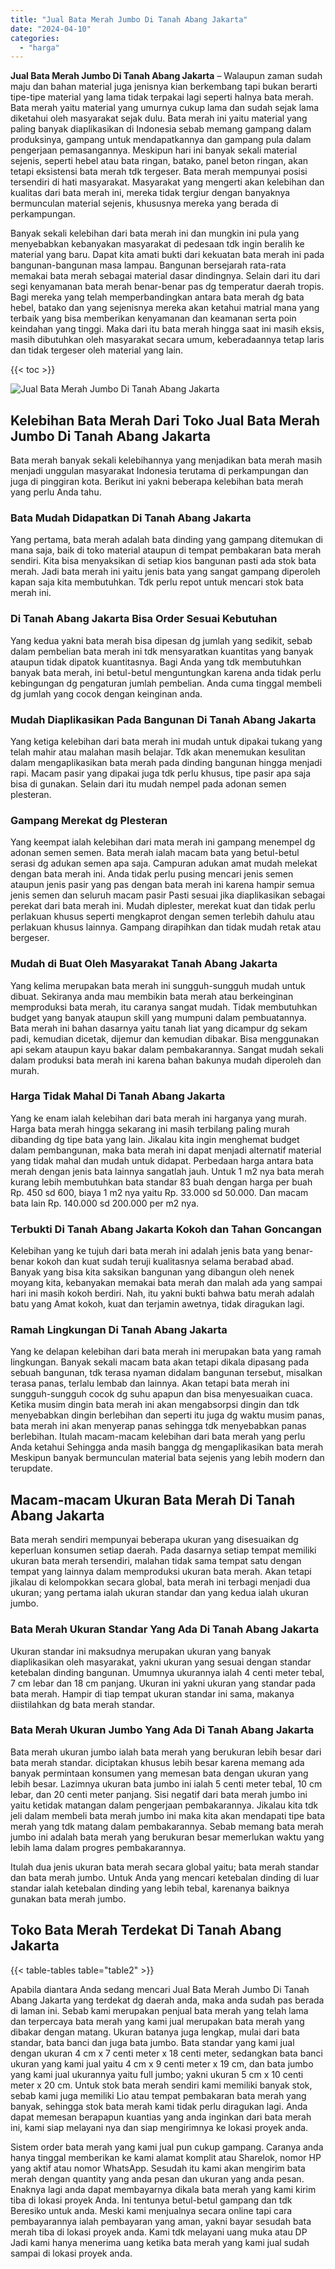 ```yaml
---
title: "Jual Bata Merah Jumbo Di Tanah Abang Jakarta"
date: "2024-04-10"
categories: 
  - "harga"
---
```


**Jual Bata Merah Jumbo Di Tanah Abang Jakarta** – Walaupun zaman sudah maju dan bahan material juga jenisnya kian berkembang tapi bukan berarti tipe-tipe material yang lama tidak terpakai lagi seperti halnya bata merah. Bata merah yaitu material yang umurnya cukup lama dan sudah sejak lama diketahui oleh masyarakat sejak dulu. Bata merah ini yaitu material yang paling banyak diaplikasikan di Indonesia sebab memang gampang dalam produksinya, gampang untuk mendapatkannya dan gampang pula dalam pengerjaan pemasangannya. Meskipun hari ini banyak sekali material sejenis, seperti hebel atau bata ringan, batako, panel beton ringan, akan tetapi eksistensi bata merah tdk tergeser. Bata merah mempunyai posisi tersendiri di hati masyarakat. Masyarakat yang mengerti akan kelebihan dan kualitas dari bata merah ini, mereka tidak tergiur dengan banyaknya bermunculan material sejenis, khususnya mereka yang berada di perkampungan.

Banyak sekali kelebihan dari bata merah ini dan mungkin ini pula yang menyebabkan kebanyakan masyarakat di pedesaan tdk ingin beralih ke material yang baru. Dapat kita amati bukti dari kekuatan bata merah ini pada bangunan-bangunan masa lampau. Bangunan bersejarah rata-rata memakai bata merah sebagai material dasar dindingnya. Selain dari itu dari segi kenyamanan bata merah benar-benar pas dg temperatur daerah tropis. Bagi mereka yang telah memperbandingkan antara bata merah dg bata hebel, batako dan yang sejenisnya mereka akan ketahui matrial mana yang terbaik yang bisa memberikan kenyamanan dan keamanan serta poin keindahan yang tinggi. Maka dari itu bata merah hingga saat ini masih eksis, masih dibutuhkan oleh masyarakat secara umum, keberadaannya tetap laris dan tidak tergeser oleh material yang lain.

{{< toc >}}

![Jual Bata Merah Jumbo Di Tanah Abang Jakarta](/images/jual-bata-merah-06.png)

## Kelebihan Bata Merah Dari Toko Jual Bata Merah Jumbo Di Tanah Abang Jakarta

Bata merah banyak sekali kelebihannya yang menjadikan bata merah masih menjadi unggulan masyarakat Indonesia terutama di perkampungan dan juga di pinggiran kota. Berikut ini yakni beberapa kelebihan bata merah yang perlu Anda tahu.

### Bata Mudah Didapatkan Di Tanah Abang Jakarta

Yang pertama, bata merah adalah bata dinding yang gampang ditemukan di mana saja, baik di toko material ataupun di tempat pembakaran bata merah sendiri. Kita bisa menyaksikan di setiap kios bangunan pasti ada stok bata merah. Jadi bata merah ini yaitu jenis bata yang sangat gampang diperoleh kapan saja kita membutuhkan. Tdk perlu repot untuk mencari stok bata merah ini.

### Di Tanah Abang Jakarta Bisa Order Sesuai Kebutuhan

Yang kedua yakni bata merah bisa dipesan dg jumlah yang sedikit, sebab dalam pembelian bata merah ini tdk mensyaratkan kuantitas yang banyak ataupun tidak dipatok kuantitasnya. Bagi Anda yang tdk membutuhkan banyak bata merah, ini betul-betul menguntungkan karena anda tidak perlu kebingungan dg pengaturan jumlah pembelian. Anda cuma tinggal membeli dg jumlah yang cocok dengan keinginan anda.

### Mudah Diaplikasikan Pada Bangunan Di Tanah Abang Jakarta

Yang ketiga kelebihan dari bata merah ini mudah untuk dipakai tukang yang telah mahir atau malahan masih belajar. Tdk akan menemukan kesulitan dalam mengaplikasikan bata merah pada dinding bangunan hingga menjadi rapi. Macam pasir yang dipakai juga tdk perlu khusus, tipe pasir apa saja bisa di gunakan. Selain dari itu mudah nempel pada adonan semen plesteran.

### Gampang Merekat dg Plesteran

Yang keempat ialah kelebihan dari mata merah ini gampang menempel dg adonan semen semen. Bata merah ialah macam bata yang betul-betul serasi dg adukan semen apa saja. Campuran adukan amat mudah melekat dengan bata merah ini. Anda tidak perlu pusing mencari jenis semen ataupun jenis pasir yang pas dengan bata merah ini karena hampir semua jenis semen dan seluruh macam pasir Pasti sesuai jika diaplikasikan sebagai perekat dari bata merah ini. Mudah diplester, merekat kuat dan tidak perlu perlakuan khusus seperti mengkaprot dengan semen terlebih dahulu atau perlakuan khusus lainnya. Gampang dirapihkan dan tidak mudah retak atau bergeser.

### Mudah di Buat Oleh Masyarakat Tanah Abang Jakarta

Yang kelima merupakan bata merah ini sungguh-sungguh mudah untuk dibuat. Sekiranya anda mau membikin bata merah atau berkeinginan memproduksi bata merah, itu caranya sangat mudah. Tidak membutuhkan budget yang banyak ataupun skill yang mumpuni dalam pembuatannya. Bata merah ini bahan dasarnya yaitu tanah liat yang dicampur dg sekam padi, kemudian dicetak, dijemur dan kemudian dibakar. Bisa menggunakan api sekam ataupun kayu bakar dalam pembakarannya. Sangat mudah sekali dalam produksi bata merah ini karena bahan bakunya mudah diperoleh dan murah.

### Harga Tidak Mahal Di Tanah Abang Jakarta

Yang ke enam ialah kelebihan dari bata merah ini harganya yang murah. Harga bata merah hingga sekarang ini masih terbilang paling murah dibanding dg tipe bata yang lain. Jikalau kita ingin menghemat budget dalam pembangunan, maka bata merah ini dapat menjadi alternatif material yang tidak mahal dan mudah untuk didapat. Perbedaan harga antara bata merah dengan jenis bata lainnya sangatlah jauh. Untuk 1 m2 nya bata merah kurang lebih membutuhkan bata standar 83 buah dengan harga per buah Rp. 450 sd 600, biaya 1 m2 nya yaitu Rp. 33.000 sd 50.000. Dan macam bata lain Rp. 140.000 sd 200.000 per m2 nya.

### Terbukti Di Tanah Abang Jakarta Kokoh dan Tahan Goncangan

Kelebihan yang ke tujuh dari bata merah ini adalah jenis bata yang benar-benar kokoh dan kuat sudah teruji kualitasnya selama berabad abad. Banyak yang bisa kita saksikan bangunan yang dibangun oleh nenek moyang kita, kebanyakan memakai bata merah dan malah ada yang sampai hari ini masih kokoh berdiri. Nah, itu yakni bukti bahwa batu merah adalah batu yang Amat kokoh, kuat dan terjamin awetnya, tidak diragukan lagi.

### Ramah Lingkungan Di Tanah Abang Jakarta

Yang ke delapan kelebihan dari bata merah ini merupakan bata yang ramah lingkungan. Banyak sekali macam bata akan tetapi dikala dipasang pada sebuah bangunan, tdk terasa nyaman didalam bangunan tersebut, misalkan terasa panas, terlalu lembab dan lainnya. Akan tetapi bata merah ini sungguh-sungguh cocok dg suhu apapun dan bisa menyesuaikan cuaca. Ketika musim dingin bata merah ini akan mengabsorpsi dingin dan tdk menyebabkan dingin berlebihan dan seperti itu juga dg waktu musim panas, bata merah ini akan menyerap panas sehingga tdk menyebabkan panas berlebihan. Itulah macam-macam kelebihan dari bata merah yang perlu Anda ketahui Sehingga anda masih bangga dg mengaplikasikan bata merah Meskipun banyak bermunculan material bata sejenis yang lebih modern dan terupdate.

## Macam-macam Ukuran Bata Merah Di Tanah Abang Jakarta

Bata merah sendiri mempunyai beberapa ukuran yang disesuaikan dg keperluan konsumen setiap daerah. Pada dasarnya setiap tempat memiliki ukuran bata merah tersendiri, malahan tidak sama tempat satu dengan tempat yang lainnya dalam memproduksi ukuran bata merah. Akan tetapi jikalau di kelompokkan secara global, bata merah ini terbagi menjadi dua ukuran; yang pertama ialah ukuran standar dan yang kedua ialah ukuran jumbo.

### Bata Merah Ukuran Standar Yang Ada Di Tanah Abang Jakarta

Ukuran standar ini maksudnya merupakan ukuran yang banyak diaplikasikan oleh masyarakat, yakni ukuran yang sesuai dengan standar ketebalan dinding bangunan. Umumnya ukurannya ialah 4 centi meter tebal, 7 cm lebar dan 18 cm panjang. Ukuran ini yakni ukuran yang standar pada bata merah. Hampir di tiap tempat ukuran standar ini sama, makanya diistilahkan dg bata merah standar.

### Bata Merah Ukuran Jumbo Yang Ada Di Tanah Abang Jakarta

Bata merah ukuran jumbo ialah bata merah yang berukuran lebih besar dari bata merah standar. diciptakan khusus lebih besar karena memang ada banyak permintaan konsumen yang memesan bata dengan ukuran yang lebih besar. Lazimnya ukuran bata jumbo ini ialah 5 centi meter tebal, 10 cm lebar, dan 20 centi meter panjang. Sisi negatif dari bata merah jumbo ini yaitu ketidak matangan dalam pengerjaan pembakarannya. Jikalau kita tdk jeli dalam membeli bata merah jumbo ini maka kita akan mendapati tipe bata merah yang tdk matang dalam pembakarannya. Sebab memang bata merah jumbo ini adalah bata merah yang berukuran besar memerlukan waktu yang lebih lama dalam progres pembakarannya.

Itulah dua jenis ukuran bata merah secara global yaitu; bata merah standar dan bata merah jumbo. Untuk Anda yang mencari ketebalan dinding di luar standar ialah ketebalan dinding yang lebih tebal, karenanya baiknya gunakan bata merah jumbo.

## Toko Bata Merah Terdekat Di Tanah Abang Jakarta

{{< table-tables table="table2" >}}

Apabila diantara Anda sedang mencari Jual Bata Merah Jumbo Di Tanah Abang Jakarta yang terdekat dg daerah anda, maka anda sudah pas berada di laman ini. Sebab kami merupakan penjual bata merah yang telah lama dan terpercaya bata merah yang kami jual merupakan bata merah yang dibakar dengan matang. Ukuran batanya juga lengkap, mulai dari bata standar, bata banci dan juga bata jumbo. Bata standar yang kami jual dengan ukuran 4 cm x 7 centi meter x 18 centi meter, sedangkan bata banci ukuran yang kami jual yaitu 4 cm x 9 centi meter x 19 cm, dan bata jumbo yang kami jual ukurannya yaitu full jumbo; yakni ukuran 5 cm x 10 centi meter x 20 cm. Untuk stok bata merah sendiri kami memiliki banyak stok, sebab kami juga memiliki Lio atau tempat pembakaran bata merah yang banyak, sehingga stok bata merah kami tidak perlu diragukan lagi. Anda dapat memesan berapapun kuantias yang anda inginkan dari bata merah ini, kami siap melayani nya dan siap mengirimnya ke lokasi proyek anda.

Sistem order bata merah yang kami jual pun cukup gampang. Caranya anda hanya tinggal memberikan ke kami alamat komplit atau Sharelok, nomor HP yang aktif atau nomor WhatsApp. Sesudah itu kami akan mengirim bata merah dengan quantity yang anda pesan dan ukuran yang anda pesan. Enaknya lagi anda dapat membayarnya dikala bata merah yang kami kirim tiba di lokasi proyek Anda. Ini tentunya betul-betul gampang dan tdk Beresiko untuk anda. Meski kami menjualnya secara online tapi cara pembayarannya ialah pembayaran yang aman, yakni bayar sesudah bata merah tiba di lokasi proyek anda. Kami tdk melayani uang muka atau DP Jadi kami hanya menerima uang ketika bata merah yang kami jual sudah sampai di lokasi proyek anda.
